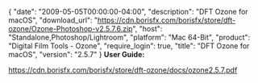 {
  "date": "2009-05-05T00:00:00-04:00",
  "description": "DFT Ozone for macOS",
  "download_url": "https://cdn.borisfx.com/borisfx/store/dft-ozone/Ozone-Photoshop-v2.5.7.6.zip",
  "host": "Standalone,Photoshop/Lightroom",
  "platform": "Mac 64-Bit",
  "product": "Digital Film Tools - Ozone",
  "require_login": true,
  "title": "DFT Ozone for macOS",
  "version": "2.5.7"
}
**User Guide:**

https://cdn.borisfx.com/borisfx/store/dft-ozone/docs/ozone2.5.7.pdf
